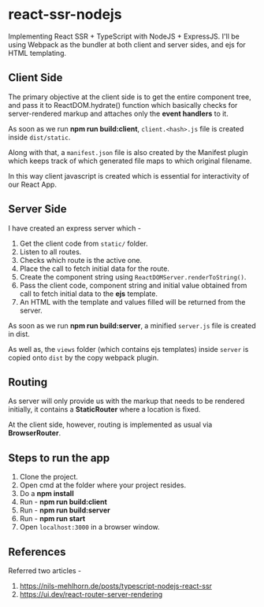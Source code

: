# react-ssr-nodejs
Implementing React SSR + TypeScript with NodeJS + ExpressJS. I'll be using Webpack as the bundler at both client and server sides, and ejs for HTML templating.

## Client Side
The primary objective at the client side is to get the entire component tree, and pass it to ReactDOM.hydrate() function which basically checks for server-rendered markup and attaches only the **event handlers** to it.

As soon as we run **npm run build:client**, `client.<hash>.js` file is created inside `dist/static`.

Along with that, a `manifest.json` file is also created by the Manifest plugin which keeps track of which generated file maps to which original filename.

In this way client javascript is created which is essential for interactivity of our React App.

## Server Side
I have created an express server which -
1. Get the client code from `static/` folder.
2. Listen to all routes.
3. Checks which route is the active one.
4. Place the call to fetch initial data for the route.
5. Create the component string using `ReactDOMServer.renderToString()`.
6. Pass the client code, component string and initial value obtained from call to fetch initial data to the **ejs** template.
7. An HTML with the template and values filled will be returned from the server.

As soon as we run **npm run build:server**, a minified `server.js` file is created in dist.

As well as, the `views` folder (which contains ejs templates) inside `server` is copied onto `dist` by the copy webpack plugin.

## Routing
As server will only provide us with the markup that needs to be rendered initially, it contains a **StaticRouter** where a location is fixed.

At the client side, however, routing is implemented as usual via **BrowserRouter**.

## Steps to run the app
1. Clone the project.
2. Open cmd at the folder where your project resides.
3. Do a **npm install**
4. Run - **npm run build:client**
5. Run - **npm run build:server**
6. Run - **npm run start**
7. Open `localhost:3000` in a browser window.

## References
Referred two articles -
1. https://nils-mehlhorn.de/posts/typescript-nodejs-react-ssr
2. https://ui.dev/react-router-server-rendering



